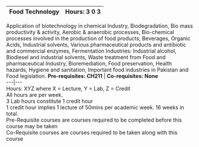 **Food Technology** | **Hours: 3 0 3**  
---|---  
Application of biotechnology in chemical Industry, Biodegradation, Bio mass productivity & activity, Aerobic & anaerobic processes, Bio-chemical processes involved in the production of food products, Beverages, Organic Acids, Industrial solvents, Various pharmaceutical products and antibiotic and commercial enzymes, Fermentation Industries: Industrial alcohol, Biodiesel and industrial solvents, Waste treatment from Food and pharmaceutical Industry, Bioremediation, Food preservation, Health hazards, Hygiene and sanitation, Important food industries in Pakistan and Food legislation.
**Pre-requisites: CH211** | **Co-requisites: None**  
---|---  
Hours: XYZ where X = Lecture, Y = Lab, Z = Credit  
All hours are per week.  
3 Lab hours constitute 1 credit hour  
1 credit hour implies 1 lecture of 50mins per academic week. 16 weeks in total.  
Pre-Requisite courses are courses required to be completed before this course may be taken  
Co-Requisite courses are courses required to be taken along with this course
